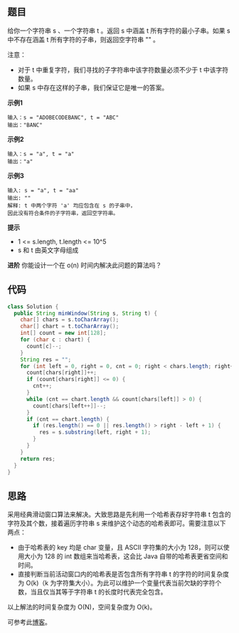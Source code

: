 ## 题目
给你一个字符串 s 、一个字符串 t 。返回 s 中涵盖 t 所有字符的最小子串。如果 s 中不存在涵盖 t 所有字符的子串，则返回空字符串 "" 。

注意：
* 对于 t 中重复字符，我们寻找的子字符串中该字符数量必须不少于 t 中该字符数量。
* 如果 s 中存在这样的子串，我们保证它是唯一的答案。

**示例1**
```
输入：s = "ADOBECODEBANC", t = "ABC"
输出："BANC"
```

**示例2**
```
输入：s = "a", t = "a"
输出："a"
```

**示例3**
```
输入: s = "a", t = "aa"
输出: ""
解释: t 中两个字符 'a' 均应包含在 s 的子串中，
因此没有符合条件的子字符串，返回空字符串。
```

**提示**

* 1 <= s.length, t.length <= 10^5
* s 和 t 由英文字母组成

**进阶**
你能设计一个在 o(n) 时间内解决此问题的算法吗？

## 代码
```JAVA
class Solution {
  public String minWindow(String s, String t) {
    char[] chars = s.toCharArray();
    char[] chart = t.toCharArray();
    int[] count = new int[128];
    for (char c : chart) {
      count[c]--;
    }
    String res = "";
    for (int left = 0, right = 0, cnt = 0; right < chars.length; right++) {
      count[chars[right]]++;
      if (count[chars[right]] <= 0) {
        cnt++;
      }
      while (cnt == chart.length && count[chars[left]] > 0) {
        count[chars[left++]]--;
      }
      if (cnt == chart.length) {
        if (res.length() == 0 || res.length() > right - left + 1) {
          res = s.substring(left, right + 1);
        }
      }
    }
    return res;
  }
}
```

## 思路

采用经典滑动窗口算法来解决。大致思路是先利用一个哈希表存好字符串 t 包含的字符及其个数，接着遍历字符串 s 来维护这个动态的哈希表即可。需要注意以下两点：
* 由于哈希表的 key 均是 char 变量，且 ASCII 字符集的大小为 128，则可以使用大小为 128 的 int 数组来当哈希表，这会比 Java 自带的哈希表更省空间和时间。
* 直接判断当前活动窗口内的哈希表是否包含所有字符串 t 的字符的时间复杂度为 O(k)（k 为字符集大小）。为此可以维护一个变量代表当前欠缺的字符个数，当且仅当其等于字符串 t 的长度时代表完全包含。

以上解法的时间复杂度为 O(N)，空间复杂度为 O(k)。

可参考此[博客](https://leetcode-cn.com/problems/minimum-window-substring/solution/tong-su-qie-xiang-xi-de-miao-shu-hua-dong-chuang-k/)。